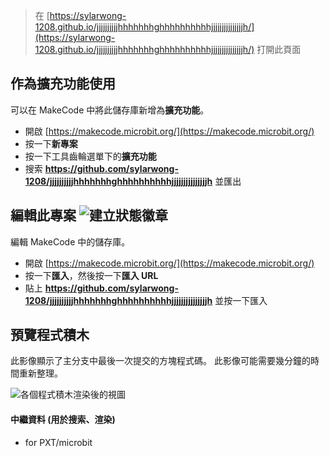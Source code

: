 
> 在 [https://sylarwong-1208.github.io/jjjjjjjjjjhhhhhhhghhhhhhhhhhjjjjjjjjjjjjjjjh/](https://sylarwong-1208.github.io/jjjjjjjjjjhhhhhhhghhhhhhhhhhjjjjjjjjjjjjjjjh/) 打開此頁面

## 作為擴充功能使用

可以在 MakeCode 中將此儲存庫新增為**擴充功能**。

* 開啟 [https://makecode.microbit.org/](https://makecode.microbit.org/)
* 按一下**新專案**
* 按一下工具齒輪選單下的**擴充功能**
* 搜索 **https://github.com/sylarwong-1208/jjjjjjjjjjhhhhhhhghhhhhhhhhhjjjjjjjjjjjjjjjh** 並匯出

## 編輯此專案 ![建立狀態徽章](https://github.com/sylarwong-1208/jjjjjjjjjjhhhhhhhghhhhhhhhhhjjjjjjjjjjjjjjjh/workflows/MakeCode/badge.svg)

編輯 MakeCode 中的儲存庫。

* 開啟 [https://makecode.microbit.org/](https://makecode.microbit.org/)
* 按一下**匯入**，然後按一下**匯入 URL**
* 貼上 **https://github.com/sylarwong-1208/jjjjjjjjjjhhhhhhhghhhhhhhhhhjjjjjjjjjjjjjjjh** 並按一下匯入

## 預覽程式積木

此影像顯示了主分支中最後一次提交的方塊程式碼。
此影像可能需要幾分鐘的時間重新整理。

![各個程式積木渲染後的視圖](https://github.com/sylarwong-1208/jjjjjjjjjjhhhhhhhghhhhhhhhhhjjjjjjjjjjjjjjjh/raw/master/.github/makecode/blocks.png)

#### 中繼資料 (用於搜索、渲染)

* for PXT/microbit
<script src="https://makecode.com/gh-pages-embed.js"></script><script>makeCodeRender("{{ site.makecode.home_url }}", "{{ site.github.owner_name }}/{{ site.github.repository_name }}");</script>
